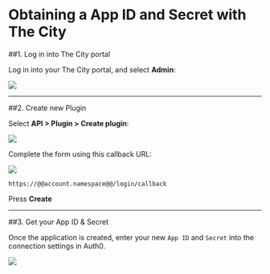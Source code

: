# Obtaining a App ID and Secret with The City

##1. Log in into The City portal

Log in into your The City portal, and select __Admin__:

![](//cdn.auth0.com/docs/img/thecity-register-1.png)

---

##2. Create new Plugin

Select __API > Plugin > Create plugin__:

![](//cdn.auth0.com/docs/img/thecity-register-2.png)

Complete the form using this callback URL:

![](//cdn.auth0.com/docs/img/thecity-register-3.png)

	https://@@account.namespace@@/login/callback

Press __Create__

---

##3. Get your App ID & Secret

Once the application is created, enter your new `App ID` and `Secret` into the connection settings in Auth0.

![](//cdn.auth0.com/docs/img/thecity-register-4.png)
